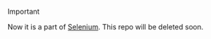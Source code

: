 > [!IMPORTANT]  
> Now it is a part of [Selenium](https://github.com/SeleniumHQ/selenium). This repo will be deleted soon.
